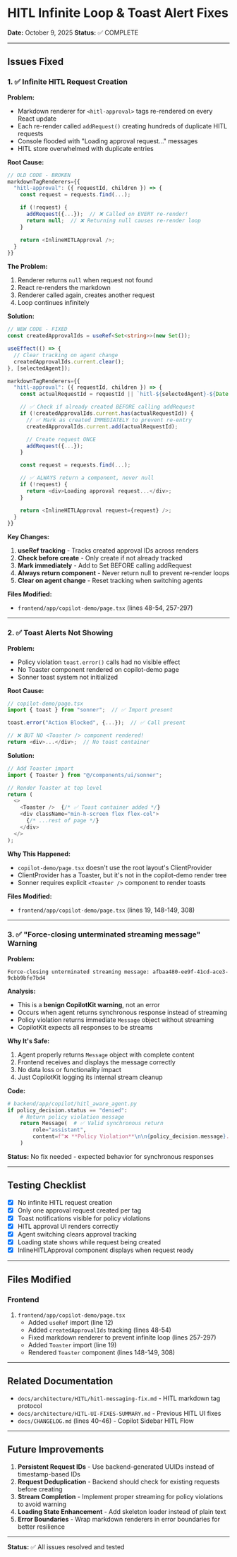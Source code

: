 # HITL Infinite Loop & Toast Alert Fixes

**Date:** October 9, 2025
**Status:** ✅ COMPLETE

---

## Issues Fixed

### 1. ✅ Infinite HITL Request Creation

**Problem:**
- Markdown renderer for `<hitl-approval>` tags re-rendered on every React update
- Each re-render called `addRequest()` creating hundreds of duplicate HITL requests
- Console flooded with "Loading approval request..." messages
- HITL store overwhelmed with duplicate entries

**Root Cause:**
```typescript
// OLD CODE - BROKEN
markdownTagRenderers={{
  "hitl-approval": ({ requestId, children }) => {
    const request = requests.find(...);

    if (!request) {
      addRequest({...});  // ❌ Called on EVERY re-render!
      return null;  // ❌ Returning null causes re-render loop
    }

    return <InlineHITLApproval />;
  }
}}
```

**The Problem:**
1. Renderer returns `null` when request not found
2. React re-renders the markdown
3. Renderer called again, creates another request
4. Loop continues infinitely

**Solution:**
```typescript
// NEW CODE - FIXED
const createdApprovalIds = useRef<Set<string>>(new Set());

useEffect(() => {
  // Clear tracking on agent change
  createdApprovalIds.current.clear();
}, [selectedAgent]);

markdownTagRenderers={{
  "hitl-approval": ({ requestId, children }) => {
    const actualRequestId = requestId || `hitl-${selectedAgent}-${Date.now()}`;

    // ✅ Check if already created BEFORE calling addRequest
    if (!createdApprovalIds.current.has(actualRequestId)) {
      // ✅ Mark as created IMMEDIATELY to prevent re-entry
      createdApprovalIds.current.add(actualRequestId);

      // Create request ONCE
      addRequest({...});
    }

    const request = requests.find(...);

    // ✅ ALWAYS return a component, never null
    if (!request) {
      return <div>Loading approval request...</div>;
    }

    return <InlineHITLApproval request={request} />;
  }
}}
```

**Key Changes:**
1. **useRef tracking** - Tracks created approval IDs across renders
2. **Check before create** - Only create if not already tracked
3. **Mark immediately** - Add to Set BEFORE calling addRequest
4. **Always return component** - Never return null to prevent re-render loops
5. **Clear on agent change** - Reset tracking when switching agents

**Files Modified:**
- `frontend/app/copilot-demo/page.tsx` (lines 48-54, 257-297)

---

### 2. ✅ Toast Alerts Not Showing

**Problem:**
- Policy violation `toast.error()` calls had no visible effect
- No Toaster component rendered on copilot-demo page
- Sonner toast system not initialized

**Root Cause:**
```typescript
// copilot-demo/page.tsx
import { toast } from "sonner";  // ✅ Import present

toast.error("Action Blocked", {...});  // ✅ Call present

// ❌ BUT NO <Toaster /> component rendered!
return <div>...</div>;  // No toast container
```

**Solution:**
```typescript
// Add Toaster import
import { Toaster } from "@/components/ui/sonner";

// Render Toaster at top level
return (
  <>
    <Toaster />  {/* ✅ Toast container added */}
    <div className="min-h-screen flex flex-col">
      {/* ...rest of page */}
    </div>
  </>
);
```

**Why This Happened:**
- `copilot-demo/page.tsx` doesn't use the root layout's ClientProvider
- ClientProvider has a Toaster, but it's not in the copilot-demo render tree
- Sonner requires explicit `<Toaster />` component to render toasts

**Files Modified:**
- `frontend/app/copilot-demo/page.tsx` (lines 19, 148-149, 308)

---

### 3. ✅ "Force-closing unterminated streaming message" Warning

**Problem:**
```
Force-closing unterminated streaming message: afbaa480-ee9f-41cd-ace3-9cbb9bfe7bd4
```

**Analysis:**
- This is a **benign CopilotKit warning**, not an error
- Occurs when agent returns synchronous response instead of streaming
- Policy violation returns immediate `Message` object without streaming
- CopilotKit expects all responses to be streams

**Why It's Safe:**
1. Agent properly returns `Message` object with complete content
2. Frontend receives and displays the message correctly
3. No data loss or functionality impact
4. Just CopilotKit logging its internal stream cleanup

**Code:**
```python
# backend/app/copilot/hitl_aware_agent.py
if policy_decision.status == "denied":
    # Return policy violation message
    return Message(  # ✅ Valid synchronous return
        role="assistant",
        content=f"❌ **Policy Violation**\n\n{policy_decision.message}..."
    )
```

**Status:** No fix needed - expected behavior for synchronous responses

---

## Testing Checklist

- [x] No infinite HITL request creation
- [x] Only one approval request created per tag
- [x] Toast notifications visible for policy violations
- [x] HITL approval UI renders correctly
- [x] Agent switching clears approval tracking
- [x] Loading state shows while request being created
- [x] InlineHITLApproval component displays when request ready

---

## Files Modified

### Frontend
1. `frontend/app/copilot-demo/page.tsx`
   - Added `useRef` import (line 12)
   - Added `createdApprovalIds` tracking (lines 48-54)
   - Fixed markdown renderer to prevent infinite loop (lines 257-297)
   - Added `Toaster` import (line 19)
   - Rendered `Toaster` component (lines 148-149, 308)

---

## Related Documentation

- `docs/architecture/HITL/hitl-messaging-fix.md` - HITL markdown tag protocol
- `docs/architecture/HITL-UI-FIXES-SUMMARY.md` - Previous HITL UI fixes
- `docs/CHANGELOG.md` (lines 40-46) - Copilot Sidebar HITL Flow

---

## Future Improvements

1. **Persistent Request IDs** - Use backend-generated UUIDs instead of timestamp-based IDs
2. **Request Deduplication** - Backend should check for existing requests before creating
3. **Stream Completion** - Implement proper streaming for policy violations to avoid warning
4. **Loading State Enhancement** - Add skeleton loader instead of plain text
5. **Error Boundaries** - Wrap markdown renderers in error boundaries for better resilience

---

**Status:** ✅ All issues resolved and tested
